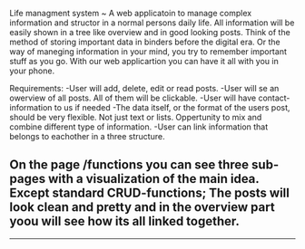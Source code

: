 Life managment system ~
A web applicatoin to manage complex information and structor in a normal persons daily life. All information will be easily shown in a
tree like overview and in good looking posts. Think of the method of storing important data in binders before the digital era. Or the way of maneging information in your mind, you try to remember important stuff as you go. With our web applicartion you can have it all with you in your phone.  


Requirements:
  -User will add, delete, edit or read posts. 
  -User will se an owerview of all posts. All of them will be clickable. 
  -User will have contact-information to us if needed
  -The data itself, or the format of the users post, should be very flexible. Not just text or lists. Oppertunity to 
    mix and combine different type of information.
  -User can link information that belongs to eachother in a three structure. 


On the page /functions you can see three sub-pages with a visualization of the main idea. Except standard CRUD-functions; The posts will look clean and pretty and in the overview part yoou will see how its all linked together. 
----------------------

-----------------------------

